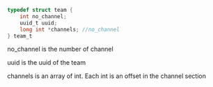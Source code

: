 ```c
typedef struct team {
	int no_channel;
	uuid_t uuid;
	long int *channels; //no_channel
} team_t
```

no_channel is the number of channel

uuid is the uuid of the team

channels is an array of int. Each int is an offset in the channel section

